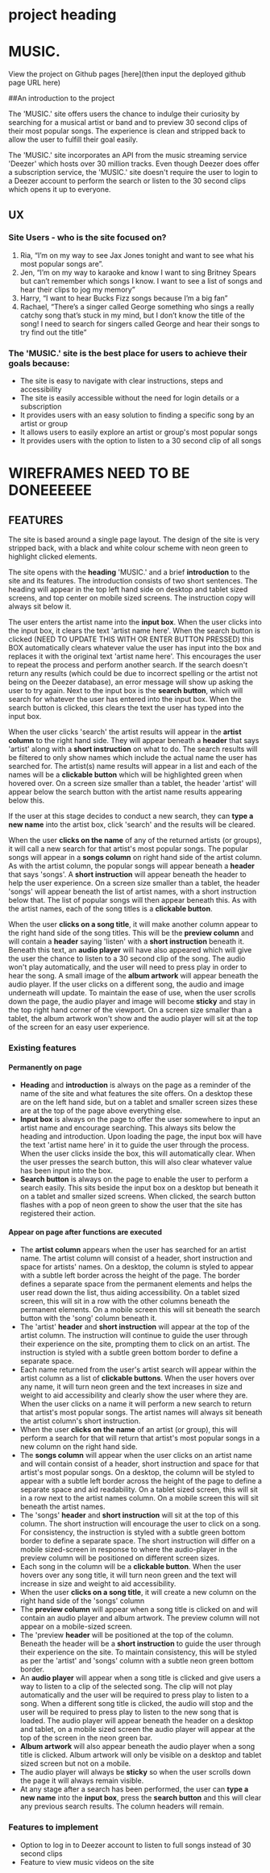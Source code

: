 # project heading

# MUSIC. 

View the project on Github pages [here](then input the deployed github page URL here)

##An introduction to the project

The 'MUSIC.' site offers users the chance to indulge their curiosity by searching for a musical artist or band and to preview 30 second clips of their most popular songs. The experience is clean and stripped back to allow the user to fulfill their goal easily.

The 'MUSIC.' site incorporates an API from the music streaming service 'Deezer' which hosts over 30 million tracks. Even though Deezer does offer a subscription service, the 'MUSIC.' site doesn't require the user to login to a Deezer account to perform the search or listen to the 30 second clips which opens it up to everyone. 

## UX

### Site Users - who is the site focused on?
1. Ria, “I’m on my way to see Jax Jones tonight and want to see what his most popular songs are”.
2. Jen, “I’m on my way to karaoke and know I want to sing Britney Spears but can’t remember which songs I know. I want to see a list of songs and hear their clips to jog my memory”
3. Harry, “I want to hear Bucks Fizz songs because I’m a big fan”
4. Rachael, “There’s a singer called George something who sings a really catchy song that’s stuck in my mind, but I don’t know the title of the song! I need to search for singers called George and hear their songs to try find out the title”

### The 'MUSIC.' site is the best place for users to achieve their goals because: 
- The site is easy to navigate with clear instructions, steps and accessibility
- The site is easily accessible without the need for login details or a subscription
- It provides users with an easy solution to finding a specific song by an artist or group 
- It allows users to easily explore an artist or group's most popular songs
- It provides users with the option to listen to a 30 second clip of all songs

# WIREFRAMES NEED TO BE DONEEEEEE

## FEATURES

The site is based around a single page layout. 
The design of the site is very stripped back, with a black and white colour scheme with neon green to highlight clicked elements. 

The site opens with the **heading** 'MUSIC.' and a brief **introduction** to the site and its features. The introduction consists of two short sentences. The heading will appear in the top left hand side on desktop and tablet sized screens, and top center on mobile sized screens. The instruction copy will always sit below it.

The user enters the artist name into the **input box**. When the user clicks into the input box, it clears the text 'artist name here'. When the search button is clicked (NEED TO UPDATE THIS WITH OR ENTER BUTTON PRESSED) this BOX automatically clears whatever value the user has input into the box and replaces it with the original text 'artist name here'. This encourages the user to repeat the process and perform another search. If the search doesn't return any results (which could be due to incorrect spelling or the artist not being on the Deezer database), an error message will show up asking the user to try again.
Next to the input box is the **search button**, which will search for whatever the user has entered into the input box. When the search button is clicked, this clears the text the user has typed into the input box. 

When the user clicks 'search' the artist results will appear in the **artist column** to the right hand side. They will appear beneath a **header** that says 'artist' along with a **short instruction** on what to do. The search results will be filtered to only show names which include the actual name the user has searched for. The artist(s) name results will appear in a list and each of the names will be a **clickable button** which will be highlighted green when hovered over. On a screen size smaller than a tablet, the header 'artist' will appear below the search button with the artist name results appearing below this. 

If the user at this stage decides to conduct a new search, they can **type a new name** into the artist box, click 'search' and the results will be cleared.

When the user **clicks on the name** of any of the returned artists (or groups), it will call a new search for that artist's most popular songs. The popular songs will appear in a **songs column**  on right hand side of the artist column. As with the artist column, the popular songs will appear beneath a **header** that says 'songs'. A **short instruction** will appear beneath the header to help the user experience. On a screen size smaller than a tablet, the header 'songs' will appear beneath the list of artist names, with a short instruction below that. The list of popular songs will then appear beneath this. As with the artist names, each of the song titles is a **clickable button**.

When the user **clicks on a song title**, it will make another column appear to the right hand side of the song titles. This will be the **preview column** and will contain a **header** saying 'listen' with a **short instruction** beneath it. Beneath this text, an **audio player** will have also appeared which will give the user the chance to listen to a 30 second clip of the song. The audio won't play automatically, and the user will need to press play in order to hear the song. A small image of the **album artwork** will appear beneath the audio player. If the user clicks on a different song, the audio and image underneath will update. To maintain the ease of use, when the user scrolls down the page, the audio player and image will become **sticky** and stay in the top right hand corner of the viewport. On a screen size smaller than a tablet, the album artwork won't show and the audio player will sit at the top of the screen for an easy user experience.

### Existing features

#### Permanently on page
- **Heading** and **introduction** is always on the page as a reminder of the name of the site and what features the site offers. On a desktop these are on the left hand side, but on a tablet and smaller screen sizes these are at the top of the page above everything else.
- **Input box** is always on the page to offer the user somewhere to input an artist name and encourage searching. This always sits below the heading and introduction. Upon loading the page, the input box will have the text 'artist name here' in it to guide the user through the process. When the user clicks inside the box, this will automatically clear. When the user presses the search button, this will also clear whatever value has been input into the box.
- **Search button** is always on the page to enable the user to perform a search easily. This sits beside the input box on a desktop but beneath it on a tablet and smaller sized screens. When clicked, the search button flashes with a pop of neon green to show the user that the site has registered their action.  

#### Appear on page after functions are executed
- The **artist column** appears when the user has searched for an artist name. The artist column will consist of a header, short instruction and space for artists' names. On a desktop, the column is styled to appear with a subtle left border across the height of the page. The border defines a separate space from the permanent elements and helps the user read down the list, thus aiding accessibility. On a tablet sized screen, this will sit in a row with the other columns beneath the permanent elements. On a mobile screen this will sit beneath the search button with the 'song' column beneath it. 
- The 'artist' **header** and **short instruction** will appear at the top of the artist column. The instruction will continue to guide the user through their experience on the site, prompting them to click on an artist. The instruction is styled with a subtle green bottom border to define a separate space. 
- Each name returned from the user's artist search will appear within the artist column as a list of **clickable buttons**. When the user hovers over any name, it will turn neon green and the text increases in size and weight to aid accessibility and clearly show the user where they are. When the user clicks on a name it will perform a new search to return that artist's most popular songs. The artist names will always sit beneath the artist column's short instruction.
- When the user **clicks on the name** of an artist (or group), this will perform a search for that will return that artist's most popular songs in a new column on the right hand side.
- The **songs column** will appear when the user clicks on an artist name and will contain consist of a header, short instruction and space for that artist's most popular songs. On a desktop, the column will be styled to appear with a subtle left border across the height of the page to define a separate space and aid readability. On a tablet sized screen, this will sit in a row next to the artist names column. On a mobile screen this will sit beneath the artist names. 
- The 'songs' **header** and **short instruction** will sit at the top of this column. The short instruction will encourage the user to click on a song. For consistency, the instruction is styled with a subtle green bottom border to define a separate space. The short instruction will differ on a mobile sized-screen in response to where the audio-player in the preview column will be positioned on different screen sizes. 
- Each song in the column will be a **clickable button**. When the user hovers over any song title, it will turn neon green and the text will increase in size and weight to aid accessibility.
- When the user **clicks on a song title**, it will create a new column on the right hand side of the 'songs' column
- The **preview column** will appear when a song title is clicked on and will contain an audio player and album artwork. The preview column will not appear on a mobile-sized screen.
- The 'preview **header** will be positioned at the top of the column. Beneath the header will be a **short instruction** to guide the user through their experience on the site. To maintain consistency, this will be styled as per the 'artist' and 'songs' column with a subtle neon green bottom border. 
- An **audio player** will appear when a song title is clicked and give users a way to listen to a clip of the selected song. The clip will not play automatically and the user will be required to press play to listen to a song. When a different song title is clicked, the audio will stop and the user will be required to press play to listen to the new song that is loaded. The audio player will appear beneath the header on a desktop and tablet, on a mobile sized screen the audio player will appear at the top of the screen in the neon green bar. 
- **Album artwork** will also appear beneath the audio player when a song title is clicked. Album artwork will only be visible on a desktop and tablet sized screen but not on a mobile.
- The audio player will always be **sticky** so when the user scrolls down the page it will always remain visible. 
- At any stage after a search has been performed, the user can  **type a new name** into the **input box**, press the **search button** and this will clear any previous search results. The column headers will remain. 

### Features to implement
- Option to log in to Deezer account to listen to full songs instead of 30 second clips 
- Feature to view music videos on the site
